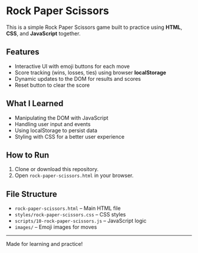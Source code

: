 # Rock Paper Scissors

This is a simple Rock Paper Scissors game built to practice using **HTML**, **CSS**, and **JavaScript** together.

## Features

- Interactive UI with emoji buttons for each move
- Score tracking (wins, losses, ties) using browser **localStorage**
- Dynamic updates to the DOM for results and scores
- Reset button to clear the score

## What I Learned

- Manipulating the DOM with JavaScript
- Handling user input and events
- Using localStorage to persist data
- Styling with CSS for a better user experience

## How to Run

1. Clone or download this repository.
2. Open `rock-paper-scissors.html` in your browser.

## File Structure

- `rock-paper-scissors.html` – Main HTML file
- `styles/rock-paper-scissors.css` – CSS styles
- `scripts/10-rock-paper-scissors.js` – JavaScript logic
- `images/` – Emoji images for moves

---

Made for learning and practice!